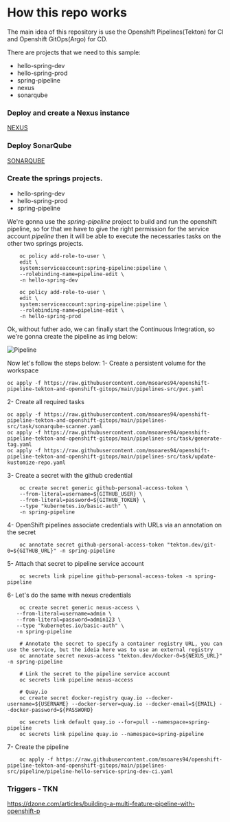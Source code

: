# How this repo works
The main idea of this repository is use the Openshift Pipelines(Tekton) for CI and Openshift GitOps(Argo) for CD.

There are   projects that we need to this sample:
- hello-spring-dev
- hello-spring-prod
- spring-pipeline
- nexus
- sonarqube

### Deploy and create a Nexus instance
[NEXUS](https://github.com/msoares94/openshift-pipeline-tekton-and-openshift-gitops/blob/main/nexus/README.md)


### Deploy SonarQube
[SONARQUBE](https://github.com/msoares94/openshift-pipeline-tekton-and-openshift-gitops/blob/main/sonarqube/sonarqube.adoc)


### Create the springs projects.
- hello-spring-dev
- hello-spring-prod
- spring-pipeline

We're gonna use the *spring-pipeline* project to build and run the openshift pipeline, so for that we have to give the right permission for the service account *pipeline* then it will be able to execute the necessaries tasks on the other two springs projects.

```shell
    oc policy add-role-to-user \
    edit \
    system:serviceaccount:spring-pipeline:pipeline \
    --rolebinding-name=pipeline-edit \
    -n hello-spring-dev
```
```shell
    oc policy add-role-to-user \
    edit \
    system:serviceaccount:spring-pipeline:pipeline \
    --rolebinding-name=pipeline-edit \
    -n hello-spring-prod
```

Ok, without futher ado, we can finally start the Continuous Integration, so we're gonna create the pipeline as img below:

![Pipeline](https://github.com/msoares94/openshift-pipeline-tekton-and-openshift-gitops/blob/main/imgs/pipeline.png)

Now let's follow the steps below: 
1- Create a persistent volume for the workspace
```shell
oc apply -f https://raw.githubusercontent.com/msoares94/openshift-pipeline-tekton-and-openshift-gitops/main/pipelines-src/pvc.yaml
```
2- Create all required tasks
```shell
oc apply -f https://raw.githubusercontent.com/msoares94/openshift-pipeline-tekton-and-openshift-gitops/main/pipelines-src/task/sonarqube-scanner.yaml
oc apply -f https://raw.githubusercontent.com/msoares94/openshift-pipeline-tekton-and-openshift-gitops/main/pipelines-src/task/generate-tag.yaml
oc apply -f https://raw.githubusercontent.com/msoares94/openshift-pipeline-tekton-and-openshift-gitops/main/pipelines-src/task/update-kustomize-repo.yaml
```

3- Create a secret with the github credential
```shell
    oc create secret generic github-personal-access-token \
    --from-literal=username=${GITHUB_USER} \
    --from-literal=password=${GITHUB_TOKEN} \
    --type "kubernetes.io/basic-auth" \
    -n spring-pipeline
```
4- OpenShift pipelines associate credentials with URLs via an annotation on the secret
```shell
    oc annotate secret github-personal-access-token "tekton.dev/git-0=${GITHUB_URL}" -n spring-pipeline
```
5- Attach that secret to pipeline service account
```shell
    oc secrets link pipeline github-personal-access-token -n spring-pipeline
```

6- Let's do the same with nexus credentials
```shell
    oc create secret generic nexus-access \
   --from-literal=username=admin \
   --from-literal=password=admin123 \
   --type "kubernetes.io/basic-auth" \
   -n spring-pipeline

    # Annotate the secret to specify a container registry URL, you can use the service, but the ideia here was to use an external registry
    oc annotate secret nexus-access "tekton.dev/docker-0=${NEXUS_URL}" -n spring-pipeline

    # Link the secret to the pipeline service account
    oc secrets link pipeline nexus-access

    # Quay.io
    oc create secret docker-registry quay.io --docker-username=${USERNAME} --docker-server=quay.io --docker-email=${EMAIL} --docker-password=${PASSWORD}
    
    oc secrets link default quay.io --for=pull --namespace=spring-pipeline
    oc secrets link pipeline quay.io --namespace=spring-pipeline
```

7- Create the pipeline
```shell
    oc apply -f https://raw.githubusercontent.com/msoares94/openshift-pipeline-tekton-and-openshift-gitops/main/pipelines-src/pipeline/pipeline-hello-service-spring-dev-ci.yaml
```

### Triggers - TKN
https://dzone.com/articles/building-a-multi-feature-pipeline-with-openshift-p
